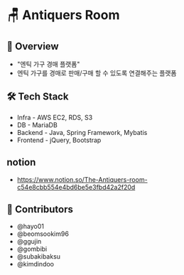 # 🪑 Antiquers Room

## 👀 Overview

- "엔틱 가구 경매 플랫폼"
- 엔틱 가구를 경매로 판매/구매 할 수 있도록 연결해주는 플랫폼 

## 🛠 Tech Stack
- Infra - AWS EC2, RDS, S3
- DB - MariaDB
- Backend - Java, Spring Framework, Mybatis 
- Frontend - jQuery, Bootstrap 

## notion 
- https://www.notion.so/The-Antiquers-room-c54e8cbb554e4bd6be5e3fbd42a2f20d

## 👥 Contributors
- @hayo01
- @beomsookim96
- @ggujin
- @gombibi
- @subakibaksu
- @kimdindoo
